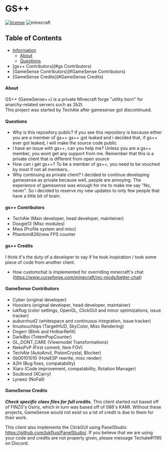 # GS++
<!-- PROJECT SHIELDS -->
[![license](https://img.shields.io/badge/License-GPL_v3.0-white.svg)](https://github.com/lukflug/gamesense-client/blob/master/LICENSE)
![minecraft](https://img.shields.io/badge/Minecraft-1.12.2-blue.svg)


<!-- TABLE OF CONTENTS -->
## Table of Contents
* [Information](#Information)
    * [About](#About)
    * [Questions](#Questions)
* [gs++ Contributors](#gs Contributors)
* [GameSense Contributors](#GameSense Contributors)
* [GameSense Credits](#GameSense Credits)


<!-- INFORMATION -->

#### About
GS++ (GameSense++) is a private Minecraft forge "utility born" for anarchy-related servers such as 2b2t.<br>
This project was started by TechAle after gamesense got discontinued.<br>

#### Questions
* Why is this repository public? If you see this repository is because either you are a member
of gs++ gs++ got leaked and i decided that, if gs++ ever got leaked, i will make 
the source code public<br>
* I have an issue with gs++, can you help me? Unless you are a gs++ member, you wont get any support from me.
Remember that this is a private client that is different from open source<br>
* How can i get gs++? To be a member of gs++, you need to be vouched by most if not all members..<br>
* Why continuing as private client? I decided to continue developing gamesense as private because well, people are annoying.
The experience of gamesense was enough for me to make me say "No, never". So i decided to reserve my new updates
to only few people that have a little bit of brain.

#### gs++ Contributors
* TechAle (Main developer, head developer, mainteiner)
* Doogie13 (Misc modules)
* Mwa (Profile system and misc)
* Phantom826(new FPS counter
#### gs++ Credits
I think it's the duty of a developer to say if he took inspiration / took some piece of code from another client.
* How customchat is implemented for overriding  minecraft's chat (https://www.curseforge.com/minecraft/mc-mods/better-chat)


#### GameSense Contributors
* Cyber (original developer)
* Hoosiers (original developer, head developer, maintainer)
* lukflug (color settings, OpenGL, ClickGUI and minor optimizations, issue tracker)
* auburnhud2 (whitespace and continuous integration, issue tracker)
* linustouchtips (TargetHUD, SkyColor, Misc Rendering)
* Dngerr (Blink and HotbarRefill)
* DarkiBoi (TotemPopCounter) 
* GL_DONT_CARE (Viewmodel Transformations)
* NekoPvP (First commit, Item FOV)
* TechAle (AutoAnvil, PistonCrystal, Blocker)
* 0b00101010 (HoleESP rewrite, misc render)
* A2H (Bug fixes, compatability)
* Xiaro (Code improvement, compatability, Rotation Manager)
* Soulbond (XCarry)
* Lyneez (NoFall)

#### GameSense Credits
***Check specific class files for full credits.***
This client started out based off of FINZ0's Osiris, which in turn was based off of 086's KAMI. 
Without these projects, GameSense would not exist so a lot of credit is due to them for their work.

This client also implements the ClickGUI using PanelStudio: https://github.com/lukflug/PanelStudio/.
If you believe that we are using your code and credits are not properly given, please message Techale#1195 on Discord.
